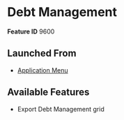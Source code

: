 # Debt Management

**Feature ID** 9600

## Launched From

- [Application Menu](Application%20Menu.md)

## Available Features

- Export Debt Management grid







































































